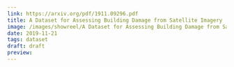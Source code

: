 ```yaml
---
link: https://arxiv.org/pdf/1911.09296.pdf
title: A Dataset for Assessing Building Damage from Satellite Imagery
image: /images/showreel/A Dataset for Assessing Building Damage from Satellite Imagery.jpg
date: 2019-11-21
tags: dataset
draft: draft
preview:
---
```



